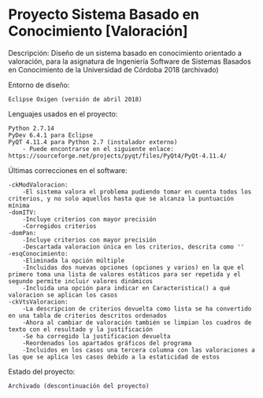# Proyecto Sistema Basado en Conocimiento [Valoración]

Descripción: Diseño de un sistema basado en conocimiento orientado a valoración, para la asignatura de Ingeniería Software de Sistemas Basados en Conocimiento de la Universidad de Córdoba 2018 (archivado)

Entorno de diseño: 

	Eclipse Oxigen (versión de abril 2018)
	
Lenguajes usados en el proyecto: 
	
	Python 2.7.14
	PyDev 6.4.1 para Eclipse
	PyQT 4.11.4 para Python 2.7 (instalador externo)
		- Puede encontrarse en el siguiente enlace: https://sourceforge.net/projects/pyqt/files/PyQt4/PyQt-4.11.4/
	
Últimas correcciones en el software:

	-ckModValoracion:
		-El sistema valora el problema pudiendo tomar en cuenta todos los criterios, y no solo aquellos hasta que se alcanza la puntuación mínima
	-domITV: 
		-Incluye criterios con mayor precisión
		-Corregidos criterios
	-domPan:
		-Incluye criterios con mayor precisión
		-Descartada valoracion única en los criterios, descrita como ''
	-esqConocimiento: 
		-Eliminada la opción múltiple
		-Incluidas dos nuevas opciones (opciones y varios) en la que el primero toma una lista de valores estáticos para ser repetida y el segundo permite incluir valores dinámicos
		-Incluida una opción para indicar en Caracteristica() a qué valoracion se aplican los casos
	-ckVtsValoracion: 
		-La descripcion de criterios devuelta como lista se ha convertido en una tabla de criterios descritos ordenados
		-Ahora al cambiar de valoración también se limpian los cuadros de texto con el resultado y la justificación
		-Se ha corregido la justificacion devuelta
		-Reordenados los apartados gráficos del programa
		-Incluidos en los casos una tercera columna con las valoraciones a las que se aplica los casos debido a la estaticidad de estos
		
Estado del proyecto:

	Archivado (descontinuación del proyecto)
